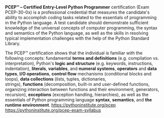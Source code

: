 
**PCEP™ – Certified Entry-Level Python Programmer** certification (Exam PCEP-30-0x) is a professional credential that measures the candidate's ability to accomplish coding tasks related to the essentials of programming in the Python language. A test candidate should demonstrate sufficient knowledge of the universal concepts of computer programming, the syntax and semantics of the Python language, as well as the skills in resolving typical implementation challenges with the help of the Python Standard Library.  
  
The PCEP™ certification shows that the individual is familiar with the following concepts: fundamental **terms and definitions** (e.g. compilation vs. interpretation), Python's **logic and structure** (e.g. keywords, instructions, indentation), **literals**, **variables**, and **numeral systems**, **operators** and **data types**, **I/O operations**, **control flow** mechanisms (conditional blocks and loops), **data collections** (lists, tuples, dictionaries, strings), **functions** (decomposition, built-in and user-defined functions, organizing interaction between functions and their environment, generators, recursion), **exceptions** (exception handling, hierarchies), as well as the essentials of Python programming language **syntax**, **semantics**, and **the runtime environment**.
https://pythoninstitute.org/pcep
https://pythoninstitute.org/pcep-exam-syllabus

